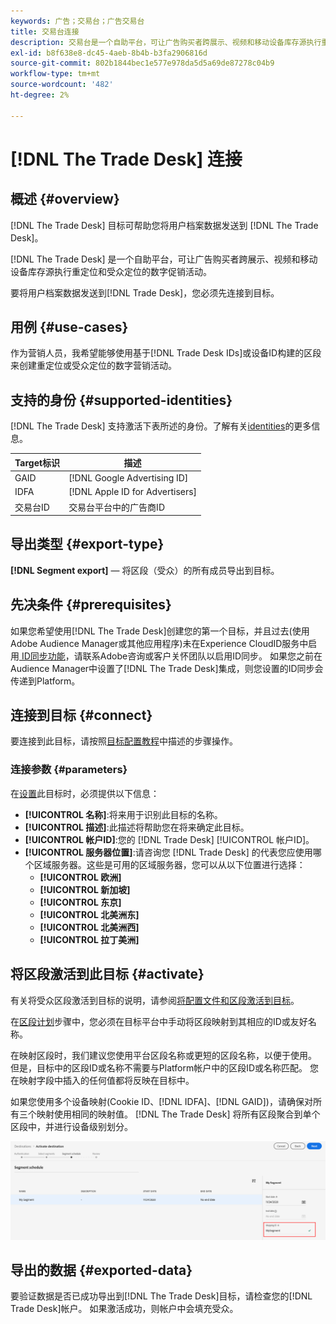 ```yaml
---
keywords: 广告；交易台；广告交易台
title: 交易台连接
description: 交易台是一个自助平台，可让广告购买者跨展示、视频和移动设备库存源执行重定位和受众定位的数字促销活动。
exl-id: b8f638e8-dc45-4aeb-8b4b-b3fa2906816d
source-git-commit: 802b1844bec1e577e978da5d5a69de87278c04b9
workflow-type: tm+mt
source-wordcount: '482'
ht-degree: 2%

---
```


# [!DNL The Trade Desk] 连接

## 概述 {#overview}

[!DNL The Trade Desk] 目标可帮助您将用户档案数据发送到 [!DNL The Trade Desk]。

[!DNL The Trade Desk] 是一个自助平台，可让广告购买者跨展示、视频和移动设备库存源执行重定位和受众定位的数字促销活动。

要将用户档案数据发送到[!DNL Trade Desk]，您必须先连接到目标。

## 用例 {#use-cases}

作为营销人员，我希望能够使用基于[!DNL Trade Desk IDs]或设备ID构建的区段来创建重定位或受众定位的数字营销活动。

## 支持的身份 {#supported-identities}

[!DNL The Trade Desk] 支持激活下表所述的身份。了解有关[identities](/help/identity-service/namespaces.md)的更多信息。

| Target标识 | 描述 |
|---|---|
| GAID | [!DNL Google Advertising ID] |
| IDFA | [!DNL Apple ID for Advertisers] |
| 交易台ID | 交易台平台中的广告商ID |

## 导出类型 {#export-type}

**[!DNL Segment export]**  — 将区段（受众）的所有成员导出到目标。

## 先决条件 {#prerequisites}

如果您希望使用[!DNL The Trade Desk]创建您的第一个目标，并且过去(使用Adobe Audience Manager或其他应用程序)未在Experience CloudID服务中启用[ ID同步功能](https://experienceleague.adobe.com/docs/id-service/using/id-service-api/methods/idsync.html)，请联系Adobe咨询或客户关怀团队以启用ID同步。 如果您之前在Audience Manager中设置了[!DNL The Trade Desk]集成，则您设置的ID同步会传递到Platform。

## 连接到目标 {#connect}

要连接到此目标，请按照[目标配置教程](../../ui/connect-destination.md)中描述的步骤操作。

### 连接参数 {#parameters}

在[设置](../../ui/connect-destination.md)此目标时，必须提供以下信息：

* **[!UICONTROL 名称]**:将来用于识别此目标的名称。
* **[!UICONTROL 描述]**:此描述将帮助您在将来确定此目标。
* **[!UICONTROL 帐户ID]**:您的 [!DNL Trade Desk] [!UICONTROL 帐户ID]。
* **[!UICONTROL 服务器位置]**:请咨询您 [!DNL Trade Desk] 的代表您应使用哪个区域服务器。这些是可用的区域服务器，您可以从以下位置进行选择：
   * **[!UICONTROL 欧洲]**
   * **[!UICONTROL 新加坡]**
   * **[!UICONTROL 东京]**
   * **[!UICONTROL 北美洲东]**
   * **[!UICONTROL 北美洲西]**
   * **[!UICONTROL 拉丁美洲]**

## 将区段激活到此目标 {#activate}

有关将受众区段激活到目标的说明，请参阅[将配置文件和区段激活到目标](../../ui/activate-destinations.md)。

在[区段计划](../../ui/activate-destinations.md#segment-schedule)步骤中，您必须在目标平台中手动将区段映射到其相应的ID或友好名称。

在映射区段时，我们建议您使用平台区段名称或更短的区段名称，以便于使用。 但是，目标中的区段ID或名称不需要与Platform帐户中的区段ID或名称匹配。 您在映射字段中插入的任何值都将反映在目标中。

如果您使用多个设备映射(Cookie ID、[!DNL IDFA]、[!DNL GAID])，请确保对所有三个映射使用相同的映射值。 [!DNL The Trade Desk] 将所有区段聚合到单个区段中，并进行设备级别划分。

![区段映射ID](../../assets/common/segment-mapping-id.png)

## 导出的数据 {#exported-data}

要验证数据是否已成功导出到[!DNL The Trade Desk]目标，请检查您的[!DNL Trade Desk]帐户。 如果激活成功，则帐户中会填充受众。
